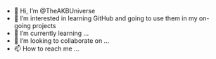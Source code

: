 - 👋 Hi, I’m @TheAKBUniverse
- 👀 I’m interested in learning GitHub and going to use them in my on-going projects
- 🌱 I’m currently learning ...
- 💞️ I’m looking to collaborate on ...
- 📫 How to reach me ...

<!---
TheAKBUniverse/TheAKBUniverse is a ✨ special ✨ repository because its `README.md` (this file) appears on your GitHub profile.
You can click the Preview link to take a look at your changes.
--->
